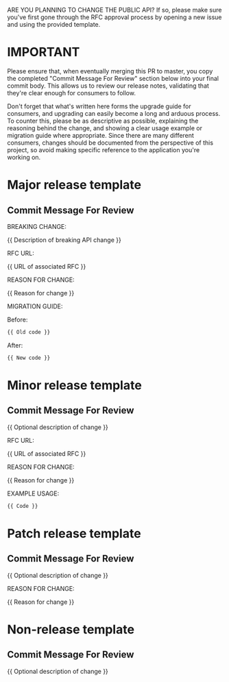 ARE YOU PLANNING TO CHANGE THE PUBLIC API? If so, please make sure you've first gone through the RFC approval process by opening a new issue and using the provided template.

IMPORTANT
=========

Please ensure that, when eventually merging this PR to master, you copy the completed "Commit Message For Review" section below into your final commit body. This allows us to review our release notes, validating that they're clear enough for consumers to follow.

Don't forget that what's written here forms the upgrade guide for consumers, and upgrading can easily become a long and arduous process. To counter this, please be as descriptive as possible, explaining the reasoning behind the change, and showing a clear usage example or migration guide where appropriate. Since there are many different consumers, changes should be documented from the perspective of this project, so avoid making specific reference to the application you're working on.


Major release template
======================


## Commit Message For Review

BREAKING CHANGE:

{{ Description of breaking API change }}

RFC URL:

{{ URL of associated RFC }}

REASON FOR CHANGE:

{{ Reason for change }}

MIGRATION GUIDE:

Before:

```js
{{ Old code }}
```

After:

```js
{{ New code }}
```


Minor release template
======================


## Commit Message For Review

{{ Optional description of change }}

RFC URL:

{{ URL of associated RFC }}

REASON FOR CHANGE:

{{ Reason for change }}

EXAMPLE USAGE:

```js
{{ Code }}
```


Patch release template
======================


## Commit Message For Review

{{ Optional description of change }}

REASON FOR CHANGE:

{{ Reason for change }}


Non-release template
====================


## Commit Message For Review

{{ Optional description of change }}
